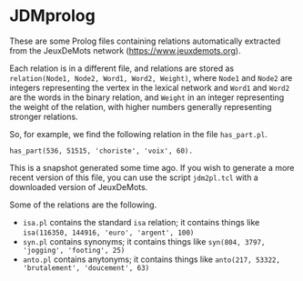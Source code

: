 # JDMprolog
These are some Prolog files containing relations automatically extracted from the JeuxDeMots network (https://www.jeuxdemots.org).

Each relation is in a different file, and relations are stored as `relation(Node1, Node2, Word1, Word2, Weight)`, where `Node1` and `Node2` are integers representing the vertex in the lexical network and `Word1` and `Word2` are the words in the binary relation, and `Weight` in an integer representing the weight of the relation, with higher numbers generally representing stronger relations.

So, for example, we find the following relation in the file `has_part.pl`.
```
has_part(536, 51515, 'choriste', 'voix', 60).
```

This is a snapshot generated some time ago. If you wish to generate a more recent version of this file, you can use the script `jdm2pl.tcl` with a downloaded version of JeuxDeMots. 

Some of the relations are the following.
- `isa.pl` contains the standard `isa` relation; it contains things like `isa(116350, 144916, 'euro', 'argent', 100)`
- `syn.pl` contains synonyms; it contains things like `syn(804, 3797, 'jogging', 'footing', 25)`
- `anto.pl` contains anytonyms; it contains things like `anto(217, 53322, 'brutalement', 'doucement', 63)`
